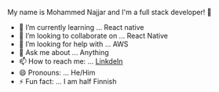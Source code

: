 My name is Mohammed Najjar and I'm a full stack developer! 👋

- 🌱 I’m currently learning ... React native
- 👯 I’m looking to collaborate on ... React Native
- 🤔 I’m looking for help with ... AWS
- 💬 Ask me about ... Anything
- 📫 How to reach me: ... [LinkdeIn](https://www.linkedin.com/in/mohammed-najjar-3091a71a5/)
- 😄 Pronouns: ... He/Him
- ⚡ Fun fact: ... I am half Finnish
